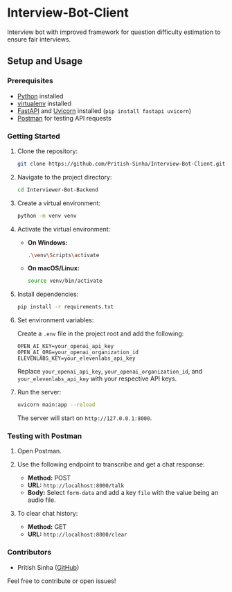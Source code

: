 # Interview-Bot-Client
Interview bot with improved framework for question difficulty estimation to ensure fair interviews.
## Setup and Usage

### Prerequisites

- [Python](https://www.python.org/) installed
- [virtualenv](https://pypi.org/project/virtualenv/) installed
- [FastAPI](https://fastapi.tiangolo.com/) and [Uvicorn](https://www.uvicorn.org/) installed (`pip install fastapi uvicorn`)
- [Postman](https://www.postman.com/) for testing API requests

### Getting Started

1. Clone the repository:

    ```bash
    git clone https://github.com/Pritish-Sinha/Interview-Bot-Client.git
    ```

2. Navigate to the project directory:

    ```bash
    cd Interviewer-Bot-Backend
    ```

3. Create a virtual environment:

    ```bash
    python -m venv venv
    ```

4. Activate the virtual environment:

    - **On Windows:**

        ```bash
        .\venv\Scripts\activate
        ```

    - **On macOS/Linux:**

        ```bash
        source venv/bin/activate
        ```

5. Install dependencies:

    ```bash
    pip install -r requirements.txt
    ```

6. Set environment variables:

    Create a `.env` file in the project root and add the following:

    ```env
    OPEN_AI_KEY=your_openai_api_key
    OPEN_AI_ORG=your_openai_organization_id
    ELEVENLABS_KEY=your_elevenlabs_api_key
    ```

    Replace `your_openai_api_key`, `your_openai_organization_id`, and `your_elevenlabs_api_key` with your respective API keys.

7. Run the server:

    ```bash
    uvicorn main:app --reload
    ```

    The server will start on `http://127.0.0.1:8000`.

### Testing with Postman

1. Open Postman.

2. Use the following endpoint to transcribe and get a chat response:

    - **Method:** POST
    - **URL:** `http://localhost:8000/talk`
    - **Body:** Select `form-data` and add a key `file` with the value being an audio file.

3. To clear chat history:

    - **Method:** GET
    - **URL:** `http://localhost:8000/clear`

### Contributors

- Pritish Sinha ([GitHub](https://github.com/your-username))

Feel free to contribute or open issues!
